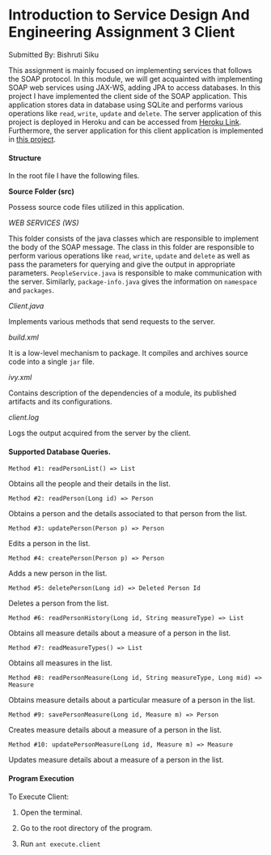 # Introduction to Service Design And Engineering Assignment 3 Client
Submitted By: Bishruti Siku

This assignment is mainly focused on implementing services that follows the SOAP protocol. In this module, we will get acquainted with implementing SOAP web services using JAX-WS, adding JPA to access databases. In this project I have implemented the client side of the SOAP application. This application stores data in database using SQLite and performs various operations like `read`, `write`, `update` and `delete`. The server application of this project is deployed in Heroku and can be accessed from [Heroku Link](https://introsde-assignment3-ehealth.herokuapp.com/ws/people?wsdl). Furthermore, the server application for this client application is implemented in [this project](https://github.com/Bishruti/introsde-2015-assignment-3-server).

#### Structure

In the root file I have the following files.

**Source Folder (src)**

Possess source code files utilized in this application.

*WEB SERVICES (WS)*

This folder consists of the java classes which are responsible to implement the body of the SOAP message. The class in this folder are responsible to perform various operations like `read`, `write`, `update` and `delete` as well as pass the parameters for querying and give the output in appropriate parameters. `PeopleService.java` is responsible to make communication with the server. Similarly, `package-info.java` gives the information on `namespace` and `packages`.

*Client.java*

Implements various methods that send requests to the server.

*build.xml*

It is a low-level mechanism to package. It compiles and archives source code into a single `jar` file.

*ivy.xml*

Contains description of the dependencies of a module, its published artifacts and its configurations.

*client.log*

Logs the output acquired from the server by the client.

#### Supported Database Queries.

`Method #1: readPersonList() => List` 

Obtains all the people and their details in the list.

`Method #2: readPerson(Long id) => Person`

Obtains a person and the details associated to that person from the list.

`Method #3: updatePerson(Person p) => Person`

Edits a person in the list.

`Method #4: createPerson(Person p) => Person`

Adds a new person in the list.

`Method #5: deletePerson(Long id) => Deleted Person Id`

Deletes a person from the list.

`Method #6: readPersonHistory(Long id, String measureType) => List`

Obtains all measure details about a measure of a person in the list.

`Method #7: readMeasureTypes() => List`

Obtains all measures in the list.

`Method #8: readPersonMeasure(Long id, String measureType, Long mid) => Measure`

Obtains measure details about a particular measure of a person in the list.

`Method #9: savePersonMeasure(Long id, Measure m) => Person`

Creates measure details about a measure of a person in the list.

`Method #10: updatePersonMeasure(Long id, Measure m) => Measure`

Updates measure details about a measure of a person in the list.

#### Program Execution

To Execute Client:

1. Open the terminal.

2. Go to the root directory of the program.

3. Run `ant execute.client`
